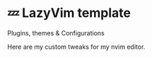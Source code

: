 # 💤 LazyVim template
Plugins, themes & Configurations

Here are my custom tweaks for my nvim editor.
